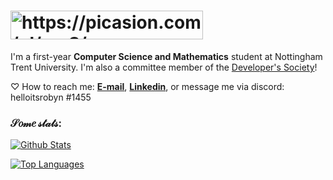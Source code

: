 # <img src="https://i.picasion.com/gl/91/exrS.gif" width="308" height="46" border="0" alt="https://picasion.com/gl/exrS/" /></a>

I'm a first-year **Computer Science and Mathematics** student at Nottingham Trent University. I'm also a committee member of the [Developer's Society](https://github.com/NTUDevSoc)!

♡ How to reach me: [**E-mail**](mailto:robyn.leinster@btinternet.com), [**Linkedin**](https://www.linkedin.com/in/robynleinster/), or message me via discord: helloitsrobyn
#1455
 
### 𝒮𝑜𝓂𝑒 𝓈𝓉𝒶𝓉𝓈:
[![Github Stats](https://github-readme-stats.vercel.app/api?username=robyntiger&show_icons=true&&icon_color=ffffff&count_private=true&theme=dracula&title_color=f870c4&text_color=#f870c4&hide_border=true&custom_title=Github%20Stats&line_height=24)](https://github.com/anuraghazra/github-readme-stats)

[![Top Languages](https://github-readme-stats.vercel.app/api/top-langs/?username=robyntiger&show_icons=true&&icon_color=ffffff&count_private=true&theme=dracula&title_color=f870c4&text_color=#f870c4&hide_border=true&custom_title=Github%20Stats&line_height=24)](https://github.com/anuraghazra/github-readme-stats)
